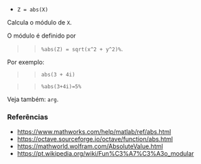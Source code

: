 - `Z = abs(X)`

Calcula o módulo de `X`.

O módulo é definido por

> > `%abs(Z) = sqrt(x^2 + y^2)%`.

Por exemplo:

> > `abs(3 + 4i)`

> > `%abs(3+4i)=5%`

Veja também: `arg`.

### Referências

- https://www.mathworks.com/help/matlab/ref/abs.html
- https://octave.sourceforge.io/octave/function/abs.html
- https://mathworld.wolfram.com/AbsoluteValue.html
- https://pt.wikipedia.org/wiki/Fun%C3%A7%C3%A3o_modular
